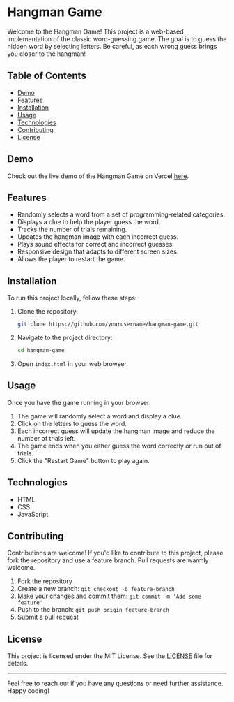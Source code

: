 # Hangman Game

Welcome to the Hangman Game! This project is a web-based implementation of the classic word-guessing game. The goal is to guess the hidden word by selecting letters. Be careful, as each wrong guess brings you closer to the hangman!

## Table of Contents

- [Demo](#demo)
- [Features](#features)
- [Installation](#installation)
- [Usage](#usage)
- [Technologies](#technologies)
- [Contributing](#contributing)
- [License](#license)

## Demo

Check out the live demo of the Hangman Game on Vercel [here](https://your-vercel-app-url.vercel.app).

## Features

- Randomly selects a word from a set of programming-related categories.
- Displays a clue to help the player guess the word.
- Tracks the number of trials remaining.
- Updates the hangman image with each incorrect guess.
- Plays sound effects for correct and incorrect guesses.
- Responsive design that adapts to different screen sizes.
- Allows the player to restart the game.

## Installation

To run this project locally, follow these steps:

1. Clone the repository:

    ```bash
    git clone https://github.com/yourusername/hangman-game.git
    ```

2. Navigate to the project directory:

    ```bash
    cd hangman-game
    ```

3. Open `index.html` in your web browser.

## Usage

Once you have the game running in your browser:

1. The game will randomly select a word and display a clue.
2. Click on the letters to guess the word.
3. Each incorrect guess will update the hangman image and reduce the number of trials left.
4. The game ends when you either guess the word correctly or run out of trials.
5. Click the "Restart Game" button to play again.

## Technologies

- HTML
- CSS
- JavaScript

## Contributing

Contributions are welcome! If you'd like to contribute to this project, please fork the repository and use a feature branch. Pull requests are warmly welcome.

1. Fork the repository
2. Create a new branch: `git checkout -b feature-branch`
3. Make your changes and commit them: `git commit -m 'Add some feature'`
4. Push to the branch: `git push origin feature-branch`
5. Submit a pull request

## License

This project is licensed under the MIT License. See the [LICENSE](LICENSE) file for details.

---

Feel free to reach out if you have any questions or need further assistance. Happy coding!